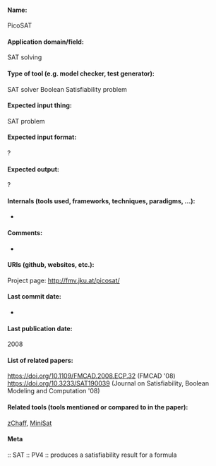#### Name:
PicoSAT

#### Application domain/field:
SAT solving

#### Type of tool (e.g. model checker, test generator):
SAT solver
Boolean Satisfiability problem

#### Expected input thing:
SAT problem

#### Expected input format:
?

#### Expected output:
?

#### Internals (tools used, frameworks, techniques, paradigms, ...):
-

#### Comments:
-

#### URIs (github, websites, etc.):
Project page: http://fmv.jku.at/picosat/

#### Last commit date:
-

#### Last publication date:
2008

#### List of related papers:
https://doi.org/10.1109/FMCAD.2008.ECP.32 (FMCAD '08)
https://doi.org/10.3233/SAT190039 (Journal on Satisfiability, Boolean Modeling and Computation '08)

#### Related tools (tools mentioned or compared to in the paper):
[zChaff](Tools/Solvers/SAT/zChaff.md), [MiniSat](Tools/Solvers/SAT/MiniSat.md)

#### Meta
:: SAT
:: PV4 :: produces a satisfiability result for a formula